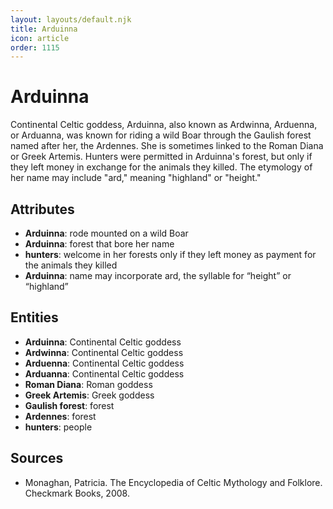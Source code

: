 ```yaml
---
layout: layouts/default.njk
title: Arduinna
icon: article
order: 1115
---
```

# Arduinna

Continental Celtic goddess, Arduinna, also known as Ardwinna, Arduenna, or Arduanna, was known for riding a wild Boar through the Gaulish forest named after her, the Ardennes. She is sometimes linked to the Roman Diana or Greek Artemis. Hunters were permitted in Arduinna's forest, but only if they left money in exchange for the animals they killed. The etymology of her name may include "ard," meaning "highland" or "height."

## Attributes

- **Arduinna**: rode mounted on a wild Boar
- **Arduinna**: forest that bore her name
- **hunters**: welcome in her forests only if they left money as payment for the animals they killed
- **Arduinna**: name may incorporate ard, the syllable for “height” or “highland”

## Entities

- **Arduinna**: Continental Celtic goddess
- **Ardwinna**: Continental Celtic goddess
- **Arduenna**: Continental Celtic goddess
- **Arduanna**: Continental Celtic goddess
- **Roman Diana**: Roman goddess
- **Greek Artemis**: Greek goddess
- **Gaulish forest**: forest
- **Ardennes**: forest
- **hunters**: people

## Sources

- Monaghan, Patricia. The Encyclopedia of Celtic Mythology and Folklore. Checkmark Books, 2008.

